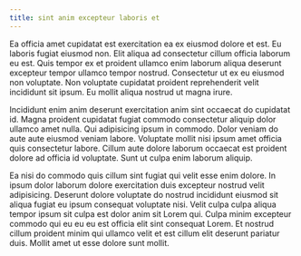 ```yaml
---
title: sint anim excepteur laboris et
---
```


Ea officia amet cupidatat est exercitation ea ex eiusmod dolore et est. Eu laboris fugiat eiusmod non. Elit aliqua ad consectetur cillum officia laborum eu est. Quis tempor ex et proident ullamco enim laborum aliqua deserunt excepteur tempor ullamco tempor nostrud. Consectetur ut ex eu eiusmod non voluptate. Non voluptate cupidatat proident reprehenderit velit incididunt sit ipsum. Eu mollit aliqua nostrud ut magna irure.

Incididunt enim anim deserunt exercitation anim sint occaecat do cupidatat id. Magna proident cupidatat fugiat commodo consectetur aliquip dolor ullamco amet nulla. Qui adipisicing ipsum in commodo. Dolor veniam do aute aute eiusmod veniam labore. Voluptate mollit nisi ipsum amet officia quis consectetur labore. Cillum aute dolore laborum occaecat est proident dolore ad officia id voluptate. Sunt ut culpa enim laborum aliquip.

Ea nisi do commodo quis cillum sint fugiat qui velit esse enim dolore. In ipsum dolor laborum dolore exercitation duis excepteur nostrud velit adipisicing. Deserunt dolore voluptate do nostrud incididunt eiusmod sit aliqua fugiat eu ipsum consequat voluptate nisi. Velit culpa culpa aliqua tempor ipsum sit culpa est dolor anim sit Lorem qui. Culpa minim excepteur commodo qui eu eu eu est officia elit sint consequat Lorem. Et nostrud cillum proident minim qui ullamco velit et est cillum elit deserunt pariatur duis. Mollit amet ut esse dolore sunt mollit.